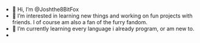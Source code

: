 - 👋 Hi, I’m @Joshthe8BitFox
- 👀 I’m interested in learning new things and working on fun projects with friends. I of course am also a fan of the furry fandom.
- 🌱 I’m currently learning every language i already program, or am new to.
- 

<!---
Joshthe8BitFox/Joshthe8BitFox is a ✨ special ✨ repository because its `README.md` (this file) appears on your GitHub profile.
You can click the Preview link to take a look at your changes.
--->
